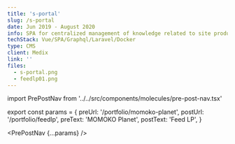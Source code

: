 ```yaml
---
title: 's-portal'
slug: /s-portal
date: Jun 2019 - August 2020
info: SPA for centralized management of knowledge related to site production, accessed daily by 80% of all employees
techStack: Vue/SPA/Graphql/Laravel/Docker
type: CMS
client: Medix
link: ''
files:
  - s-portal.png
  - feedlp01.png
---
```


import PrePostNav from '../../src/components/molecules/pre-post-nav.tsx'

export const params = {
preUrl: '/portfolio/momoko-planet',
postUrl: '/portfolio/feedlp',
preText: 'MOMOKO Planet',
postText: 'Feed LP',
}

<PrePostNav {...params} />
